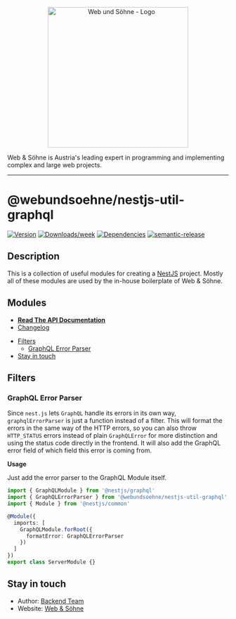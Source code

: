 <p align="center">
  <a href="https://webundsoehne.com" target="blank">
    <img src="https://webundsoehne.com/wp-content/uploads/webundsoehne-logo.png" width="320" alt="Web und Söhne - Logo" />
  </a>
</p>
Web & Söhne is Austria's leading expert in programming and implementing complex and large web projects.

---

# @webundsoehne/nestjs-util-graphql

[![Version](https://img.shields.io/npm/v/@webundsoehne/nestjs-util-graphql.svg)](https://npmjs.org/package/@webundsoehne/nestjs-util-graphql) [![Downloads/week](https://img.shields.io/npm/dw/@webundsoehne/nestjs-util-graphql.svg)](https://npmjs.org/package/@webundsoehne/nestjs-util-graphql) [![Dependencies](https://img.shields.io/librariesio/release/npm/@webundsoehne/nestjs-util-graphql)](https://npmjs.org/package/@webundsoehne/nestjs-util-graphql) [![semantic-release](https://img.shields.io/badge/%20%20%F0%9F%93%A6%F0%9F%9A%80-semantic--release-e10079.svg)](https://github.com/semantic-release/semantic-release)

## Description

This is a collection of useful modules for creating a [NestJS](https://github.com/nestjs/nest) project. Mostly all of these modules are used by the in-house boilerplate of Web & Söhne.

## Modules

- **[Read The API Documentation](./docs/README.md)**
- [Changelog](./CHANGELOG.md)

<!-- toc -->

- [Filters](#filters)
  - [GraphQL Error Parser](#graphql-error-parser)
- [Stay in touch](#stay-in-touch)

<!-- tocstop -->

## Filters

### GraphQL Error Parser

Since `nest.js` lets `GraphQL` handle its errors in its own way, `graphqlErrorParser` is just a function instead of a filter. This will format the errors in the same way of the HTTP errors, so you can also throw `HTTP_STATUS` errors instead of plain `GraphQLError` for more distinction and using the status code directly in the frontend. It will also add the GraphQL error field of which field this error is coming from.

**Usage**

Just add the error parser to the GraphQL Module itself.

```typescript
import { GraphQLModule } from '@nestjs/graphql'
import { GraphQLErrorParser } from '@webundsoehne/nestjs-util-graphql'
import { Module } from '@nestjs/common'

@Module({
  imports: [
    GraphQLModule.forRoot({
      formatError: GraphQLErrorParser
    })
  ]
})
export class ServerModule {}
```

## Stay in touch

- Author: [Backend Team](mailto:backend@webundsoehne.com)
- Website: [Web & Söhne](https://webundsoehne.com)
